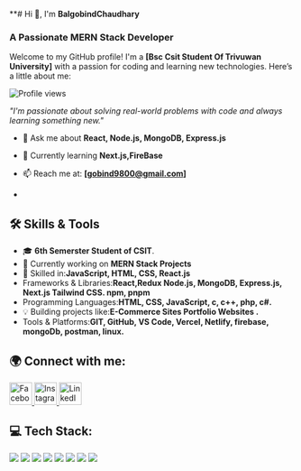 
**# Hi 👋, I'm **BalgobindChaudhary**  


### A Passionate MERN Stack Developer  
Welcome to my GitHub profile! I'm a **[Bsc Csit Student Of Trivuwan University]** with a passion for coding and learning new technologies.
Here’s a little about me:
<!--

- 🔭 I’m currently working on ...
- 🌱 I’m currently learning ...
- 👯 I’m looking to collaborate on ...
- 🤔 I’m looking for help with ...
- ⚡ Fun fact: ...
-->

![Profile views](https://komarev.com/ghpvc/?username=GobindTharu&label=Profile%20views&color=blue&style=flat-square)



*"I'm passionate about solving real-world problems with code and always learning something new."*

- 💬 Ask me about **React, Node.js, MongoDB, Express.js**  
- 🌱 Currently learning **Next.js,FireBase**  
- 📫 Reach me at: **[gobind9800@gmail.com]**  

- 
## 🛠 Skills & Tools
- 🎓 **6th Semerster Student of CSIT**.
- 🚀 Currently working on **MERN Stack Projects**  
- 🔧 Skilled in:**JavaScript, HTML, CSS, React.js**
- Frameworks & Libraries:**React,Redux  Node.js, MongoDB, Express.js, Next.js Tailwind CSS. npm, pnpm**
- Programming Languages:**HTML, CSS, JavaScript, c, c++, php, c#.**
- 💡 Building projects like:**E-Commerce Sites Portfolio Websites .**
- Tools & Platforms:**GIT, GitHub, VS Code, Vercel, Netlify, firebase, mongoDb, postman, linux.**



## 🌍 Connect with me:
<p align="left">
  <a href="https://www.facebook.com/profile.php?id=100038729557852" target="_blank">
    <img src="https://upload.wikimedia.org/wikipedia/commons/5/51/Facebook_f_logo_%282019%29.svg" alt="Facebook" width="40" height="40"/>
  </a>
  <a href="https://www.instagram.com/tharu_gobind/" target="_blank">
    <img src="https://upload.wikimedia.org/wikipedia/commons/a/a5/Instagram_icon.png" alt="Instagram" width="40" height="40"/>
  </a>
  <a href="https://www.linkedin.com/in/balgobind-chaudhary-0271ba2a5/" target="_blank">
    <img src="https://upload.wikimedia.org/wikipedia/commons/c/ca/LinkedIn_logo_initials.png" alt="LinkedIn" width="40" height="40"/>
  </a>
</p>


## 💻 Tech Stack:
<p align="left">
  <img src="https://img.shields.io/badge/HTML5-E34F26?style=for-the-badge&logo=html5&logoColor=white" />
  <img src="https://img.shields.io/badge/CSS3-1572B6?style=for-the-badge&logo=css3&logoColor=white" />
  <img src="https://img.shields.io/badge/JavaScript-F7DF1E?style=for-the-badge&logo=javascript&logoColor=black" />
  <img src="https://img.shields.io/badge/Node.js-43853D?style=for-the-badge&logo=node.js&logoColor=white" />
  <img src="https://img.shields.io/badge/Express.js-000000?style=for-the-badge&logo=express&logoColor=white" />
  <img src="https://img.shields.io/badge/React-61DAFB?style=for-the-badge&logo=react&logoColor=black" />
  <img src="https://img.shields.io/badge/MongoDB-4EA94B?style=for-the-badge&logo=mongodb&logoColor=white" />
  <img src="https://img.shields.io/badge/Tailwind_CSS-38B2AC?style=for-the-badge&logo=tailwind-css&logoColor=white" />
</p>

